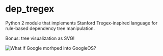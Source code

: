 # dep_tregex

Python 2 module that implements Stanford Tregex-inspired language for rule-based dependency tree manipulation.

Bonus: tree visualization as SVG!

![What if Google morhped into GoogleOS?](https://github.yandex-team.ru/pages/nlp/dep_tregex/tree.svg)
